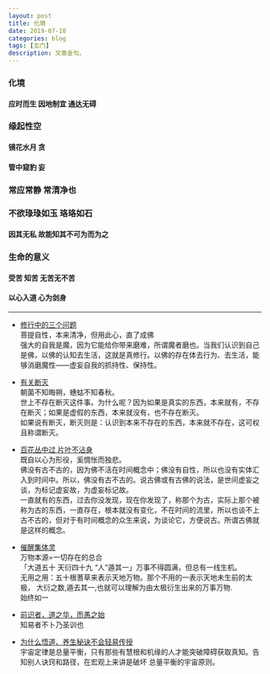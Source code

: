 ```yaml
---
layout: post
title: 化境
date: 2019-07-10
categories: blog
tags: [玄门]
description: 文章金句。
---
```


### 化境
#### 应时而生 因地制宜 通达无碍


<p>
   </p>


### 缘起性空
#### 镜花水月 贪 
#### 管中窥豹 妄


<p>
   </p>
   
### 常应常静 常清净也
### 不欲琭琭如玉 珞珞如石
#### 因其无私 故能知其不可为而为之


<p>
   </p>
   
   
### 生命的意义 
#### 受苦 知苦 无苦无不苦
#### 以心入道 心为剑身

-------

- [修行中的三个问题](http://blog.sina.cn/dpool/blog/s/blog_5b4d23f60102yo03.html?type=-1)<br>
菩提自性，本来清净，但用此心，直了成佛<br>
强大的自我是魔，因为它能给你带来磨难，所谓魔者磨也。当我们认识到自己是佛，以佛的认知去生活，这就是真修行。以佛的存在体去行为、去生活，能够消磨魔性——虚妄自我的抓持性、保持性。

- [有关断灭](http://blog.sina.cn/dpool/blog/s/blog_5b4d23f60102yovz.html?type=-1)<br>
朝菌不知晦朔，蟪蛄不知春秋。<br>
世上不存在断灭这件事。为什么呢？因为如果是真实的东西，本来就有，不存在断灭；如果是虚假的东西，本来就没有，也不存在断灭。<br>
如果说有断灭，断灭则是：认识到本来不存在的东西，本来就不存在，这可权且称谓断灭。

- [百花丛中过 片叶不沾身](http://blog.sina.cn/dpool/blog/s/blog_5b4d23f60102vl9h.html?vt=4)<br>
既自以心为形役，奚惆怅而独悲。<br>
佛没有古不古的，因为佛不活在时间概念中；佛没有自性，所以也没有实体汇入到时间中。所以，佛没有古不古的。说古佛或有古佛的说法，是世间虚妄之谈，为标记虚妄故，为虚妄标记故。<br>
一直就有的东西，过去你没发现，现在你发现了，称那个为古，实际上那个被称为古的东西，一直存在，根本就没有变化，不在时间的流里，所以也谈不上古不古的，但对于有时间概念的众生来说，为谈论它，方便说古。所谓古佛就是这样的概念。

- [催醒集体灵](https://mp.weixin.qq.com/s/cbdusjjmBnCQcRCVWnM4iw)<br>
万物本源=一切存在的总合<br>
「大道五十 天衍四十九 “人”遁其一」万事不得圆满，但总有一线生机。<br>
无用之用：五十根蓍草来表示天地万物。那个不用的一表示天地未生前的太极， 大衍之数,遁去其一,也就可以理解为由太极衍生出来的万事万物. <br>
始终如一

- [前识者，道之华，而愚之始](http://m.caogen.com/Article/Default.aspx?aid=32582)<br>
知易者不卜乃圣训也

- [为什么悟道、养生秘诀不会轻易传授](http://m.caogen.com/Article/Default.aspx?aid=102025)<br>
宇宙定律是总量平衡，只有那些有慧根和机缘的人才能突破障碍获取真知。告知别人诀窍和路径，在宏观上来讲是破坏 总量平衡的宇宙原则。

